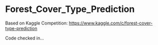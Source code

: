 # Forest_Cover_Type_Prediction
Based on Kaggle Competition: https://www.kaggle.com/c/forest-cover-type-prediction

Code checked in...
